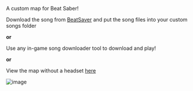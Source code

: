 A custom map for Beat Saber!

Download the song from [BeatSaver](https://beatsaver.com/maps/3fa7c) and put the song files into your custom songs folder

**or**

Use any in-game song downloader tool to download and play!

**or**

View the map without a headset [here](https://youtu.be/OivyU0xK1z8)

![image](https://github.com/user-attachments/assets/1b0d9ffc-02ea-45a9-9706-b822731450e7)
